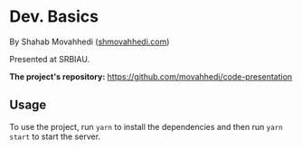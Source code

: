 # Dev. Basics

By Shahab Movahhedi ([shmovahhedi.com](https://shmovahhedi.com))

Presented at SRBIAU.

**The project's repository:**
https://github.com/movahhedi/code-presentation

## Usage
To use the project, run `yarn` to install the dependencies and then run `yarn start` to start the server.
